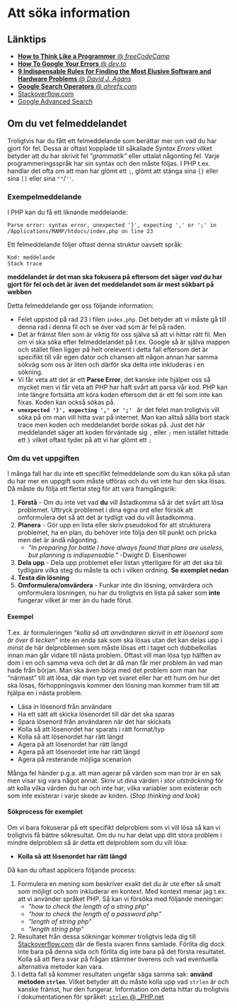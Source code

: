 # Att söka information

## Länktips

* [**How to Think Like a Programmer** @ _freeCodeCamp_](https://medium.freecodecamp.org/how-to-think-like-a-programmer-lessons-in-problem-solving-d1d8bf1de7d2)
* [**How To Google Your Errors** @ _dev.to_](https://dev.to/swyx/how-to-google-your-errors-2l6o)
* [**9 Indispensable Rules for Finding the Most Elusive Software and Hardware Problems** @ _David J. Agans_](https://courses.cs.washington.edu/courses/cse474/17wi/pdfs/lectures/Debugging-Rules.pdf)
* [**Google Search Operators** @ _ahrefs.com_](https://ahrefs.com/blog/google-advanced-search-operators/)
* [Stackoverflow.com](https://stackoverflow.com/)
* [Google Advanced Search](https://www.google.com/advanced_search)


## Om du vet felmeddelandet

Troligtvis har du fått ett felmeddelande som berättar mer om vad du har gjort för fel. Dessa är oftast kopplade till såkallade _Syntax Errors_ vilket betyder att du har skrivit fel _"grammatik"_ eller uttalat någonting fel. Varje programmeringsspråk har sin syntax och den måste följas. I PHP t.ex. handlar det ofta om att man har glömt ett `;`, glömt att stänga sina `{}` eller sina `[]` eller sina `""`/`''`.

### Exempelmeddelande

I PHP kan du få ett liknande meddelande:

```
Parse error: syntax error, unexpected '}', expecting ',' or ';' in /Applications/MAMP/htdocs/index.php on line 23
```

Ett felmeddelande följer oftast denna struktur oavsett språk:
```
Kod: meddelande
Stack trace
```

**meddelandet är det man ska fokusera på eftersom det säger _vad_ du har gjort för fel och det är även det meddelandet som är mest sökbart på webben** 

Detta felmeddelande ger oss följande information:

* Felet uppstod på rad 23 i filen `index.php`. Det betyder att vi måste gå till denna rad i denna fil och se över vad som är fel på raden.
* Det är främst filen som är viktig för oss själva så att vi hittar rätt fil. Men om vi ska söka efter felmeddelandet på t.ex. Google så är själva mappen och stället filen ligger på helt orelevent i detta fall eftersom det är specifikt till vår egen dator och chansen att någon annan har samma sökväg som oss är liten och därför ska detta inte inkluderas i en sökning.
* Vi får veta att det är ett **Parse Error**, det kanske inte hjälper oss så mycket men vi får veta att PHP har haft svårt att parsa vår kod. PHP kan inte längre fortsätta att köra koden eftersom det är ett fel som inte kan fixas. Koden kan också sökas på.
* **`unexpected '}', expecting ',' or ';' `** är det felet man troligtvis vill söka på om man vill hitta svar på internet. Man kan alltså sålla bort stack trace men koden och meddelandet borde sökas på. Just det här meddelandet säger att koden förväntade sig `,` eller `;` men istället hittade ett `}` vilket oftast tyder på att vi har glömt ett `;`


### Om du vet uppgiften

I många fall har du inte ett specifikt felmeddelande som du kan söka på utan du har mer en uppgift som måste utföras och du vet inte hur den ska lösas. Då måste du följa ett flertal steg för att vara framgångsrik:

1. **Förstå** - Om du inte vet vad **du** vill åstadkomma så är det svårt att lösa problemet. Uttryck problemet i dina egna ord eller försök att omformulera det så att det är tydligt vad du vill åstadkomma.
2. **Planera** - Gör upp en lista eller skriv pseudokod för att strukturera problemet, ha en plan, du behöver inte följa den till punkt och pricka men det är ändå någonting.
    * _"In preparing for battle I have always found that plans are useless, but planning is indispensable."_ -Dwight D. Eisenhower
3. **Dela upp** - Dela upp problemet eller listan ytterligare för att det ska bli tydligare vilka steg du måste ta och i vilken ordning. **Se exemplet nedan**
4. **Testa din lösning**
5. **Omformulera/omvärdera** - Funkar inte din lösning, omvärdera och omformulera lösningen, nu har du troligtvis en lista på saker som **inte** fungerar vilket är mer än du hade förut.

#### Exempel

T.ex. är formuleringen _“kolla så att användaren skrivit in ett lösenord som är över 6 tecken”_ inte en enda sak som ska lösas utan det kan delas upp i *minst* de här delproblemen som måste lösas ett i taget och dubbelkollas innan man går vidare till nästa problem. Oftast vill man lösa typ hälften av dom i en och samma veva och det är då man får mer problem än vad man hade från början. Man ska även börja med det problem som man har “närmast” till att lösa, där man typ vet svaret eller har ett hum om hur det ska lösas, förhoppningsvis kommer den lösning man kommer fram till att hjälpa en i nästa problem.

* Läsa in lösenord från användare
* Ha ett sätt att skicka lösenordet till där det ska sparas
* Spara lösenord från användaren när det har skickats
* Kolla så att lösenordet har sparats i rätt format/typ
* Kolla så att lösenordet har rätt längd
* Agera på att lösenordet har rätt längd
* Agera på att lösenordet inte har rätt längd
* Agera på resterande möjliga scenarion

Många fel händer p.g.a. att man agerar på värden som man tror är en sak men visar sig vara något annat. Skriv ut dina värden i *stor utsträckning* för att kolla vilka värden du har och inte har, vilka variabler som existerar och som inte existerar i varje skede av koden. (_Stop thinking and look_)

#### Sökprocess för exemplet

Om vi bara fokuserar på ett specifikt delproblem som vi vill lösa så kan vi troligtvis få bättre sökresultat. Om du nu har delat upp ditt stora problem i mindre delproblem så  är detta ett delproblem som du vill lösa:

* **Kolla så att lösenordet har rätt längd**

Då kan du oftast applicera följande process:

1. Formulera en mening som beskriver exakt det du är ute efter så smalt som möjligt och som inkluderar en kontext. Med kontext menar jag t.ex. att vi använder språket PHP. Så kan vi försöka med följande meningar:
    * _"how to check the length of a string php"_
    * _"how to check the length of a password php"_
    * _"length of string php"_
    * _"length string php"_
2. Resultatet från dessa sökningar kommer troligtvis leda dig till [Stackoverflow.com](https://stackoverflow.com/) där de flesta svaren finns samlade. Förlita dig dock inte bara på denna sida och förlita dig inte bara på det första resultatet. Kolla så att flera svar på frågan stämmer överens och vad eventuella alternativa metoder kan vara.
3. I detta fall så kommer resultaten ungefär säga samma sak: **använd metoden `strlen`**. Vilket betyder att du måste kolla upp vad `strlen` är och kanske främst, hur den fungerar. Information om detta hittar du troligtvis i dokumentationen för språket: [`strlen` @ _PHP.net](http://php.net/manual/en/function.strlen.php)